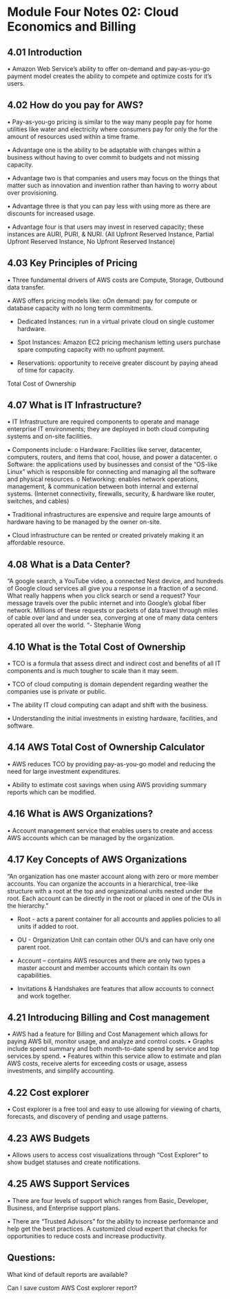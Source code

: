 # Module Four Notes 02: Cloud Economics and Billing 

## 4.01 Introduction 

•	Amazon Web Service’s ability to offer on-demand and pay-as-you-go payment model creates the ability to compete and optimize costs for it’s users. 

## 4.02 How do you pay for AWS? 

•	Pay-as-you-go pricing is similar to the way many people pay for home utilities like water and electricity where consumers pay for only the for the amount of resources used within a time frame. 

•	Advantage one is the ability to be adaptable with changes within a business without having to over commit to budgets and not missing capacity. 

•	Advantage two is that companies and users may focus on the things that matter such as innovation and invention rather than having to worry about over provisioning. 

•	Advantage three is that you can pay less with using more as there are discounts for increased usage. 

•	Advantage four is that users may invest in reserved capacity; these instances are AURI, PURI, & NURI. (All Upfront Reserved Instance, Partial Upfront Reserved Instance, No Upfront Reserved Instance)

## 4.03 Key Principles of Pricing

•	Three fundamental drivers of AWS costs are Compute, Storage, Outbound data transfer. 

•	AWS offers pricing models like:
    oOn demand: pay for compute or database capacity with no long term commitments.

   - Dedicated Instances: run in a virtual private cloud on single customer hardware.

   - Spot Instances: Amazon EC2 pricing mechanism letting users purchase spare computing capacity with no upfront payment. 

   - Reservations: opportunity to receive greater discount by paying ahead of time for capacity. 
    
   
   Total Cost of Ownership 
	
## 4.07 What is IT Infrastructure? 

•	IT Infrastructure are required components to operate and manage enterprise IT environments; they are deployed in both cloud computing systems and on-site facilities. 

•	Components include:
o	Hardware: Facilities like server, datacenter, computers, routers, and items that cool, house, and power a datacenter. 
o	Software: the applications used by businesses and consist of the “OS-like Linux” which is responsible for connecting and managing all the software and physical resources. 
o	Networking: enables network operations, management, & communication between both internal and external systems. (Internet connectivity, firewalls, security, & hardware like router, switches, and cables)

•	Traditional infrastructures are expensive and require large amounts of hardware having to be managed by the owner on-site. 

•	Cloud infrastructure can be rented or created privately making it an affordable resource. 

## 4.08 What is a Data Center? 
“A google search, a YouTube video, a connected Nest device, and hundreds of Google cloud services all give you a response in a fraction of a second. What really happens when you click search or send a request? Your message travels over the public internet and into Google’s global fiber network. Millions of these requests or packets of data travel through miles of cable over land and under sea, converging at one of many data centers operated all over the world. “- Stephanie Wong

## 4.10 What is the Total Cost of Ownership 

•	TCO is a formula that assess direct and indirect cost and benefits of all IT components and is much tougher to scale than it may seem. 

•	TCO of cloud computing is domain dependent regarding weather the companies use is private or public. 

•	The ability IT cloud computing can adapt and shift with the business. 

•	Understanding the initial investments in existing hardware, facilities, and software. 

## 4.14 AWS Total Cost of Ownership Calculator 

•	AWS reduces TCO by providing pay-as-you-go model and reducing the need for large investment expenditures. 

•	Ability to estimate cost savings when using AWS providing summary reports which can be modified. 

## 4.16 What is AWS Organizations? 

•	Account management service that enables users to create and access AWS accounts which can be managed by the organization. 

## 4.17 Key Concepts of AWS Organizations 

“An organization has one master account along with zero or more member accounts. You can organize the accounts in a hierarchical, tree-like structure with a root at the top and organizational units nested under the root. Each account can be directly in the root or placed in one of the OUs in the hierarchy.”

- Root - acts a parent container for all accounts and applies policies to all units if added to root. 

- OU - Organization Unit can contain other OU’s and can have only one parent root. 

- Account – contains AWS resources and there are only two types a master account and member accounts which contain its own capabilities. 

- Invitations & Handshakes are features that allow accounts to connect and work together. 

## 4.21 Introducing Billing and Cost management
•	AWS had a feature for Billing and Cost Management which allows for paying AWS bill, monitor usage, and analyze and control costs. 
•	Graphs include spend summary and both month-to-date spend by service and top services by spend. 
•	Features within this service allow to estimate and plan AWS costs, receive alerts for exceeding costs or usage, assess investments, and simplify accounting. 
## 4.22 Cost explorer
•	Cost explorer is a free tool and easy to use allowing for viewing of charts, forecasts, and discovery of pending and usage patterns. 
## 4.23 AWS Budgets

•	Allows users to access cost visualizations through “Cost Explorer” to show budget statuses and create notifications. 

## 4.25 AWS Support Services 

•	There are four levels of support which ranges from Basic, Developer, Business, and Enterprise support plans. 

•	There are “Trusted Advisors” for the ability to increase performance and help get the best practices. A customized cloud expert that checks for opportunities to reduce costs and increase productivity. 

## Questions: 

What kind of default reports are available? 

Can I save custom AWS Cost explorer report? 
